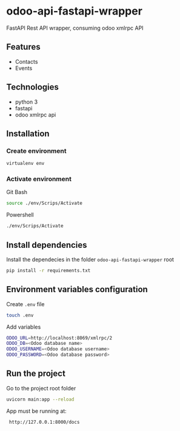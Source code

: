 # odoo-api-fastapi-wrapper
FastAPI Rest API wrapper, consuming odoo xmlrpc API


## Features
- Contacts
- Events


## Technologies
- python 3
- fastapi
- odoo xmlrpc api

## Installation

### Create environment
```bash
virtualenv env
```

### Activate environment
Git Bash
```bash
source ./env/Scrips/Activate
```

Powershell
```bash
./env/Scrips/Activate
```
## Install dependencies

Install the dependecies in the folder `odoo-api-fastapi-wrapper` root

```bash
pip install -r requirements.txt
```
## Environment variables configuration

Create `.env` file
```bash
touch .env
```

Add variables
```bash
ODOO_URL=http://localhost:8069/xmlrpc/2
ODOO_DB=<Odoo database name>
ODOO_USERNAME=<Odoo database username>
ODOO_PASSWORD=<Odoo database password>
```

## Run the project
Go to the project root folder
```bash
uvicorn main:app --reload
```

App must be running at:
```bash
 http://127.0.0.1:8000/docs
```




